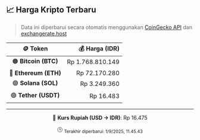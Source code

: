 

<!-- HARGA_KRIPTO -->
## 📈 Harga Kripto Terbaru

> Data ini diperbarui secara otomatis menggunakan [CoinGecko API](https://www.coingecko.com/) dan [exchangerate.host](https://exchangerate.host/)

<div align="center">

| 🪙 Token | 💰 Harga (IDR) |
|:------:|---------------:|
| 🟠 **Bitcoin (BTC)**   | Rp 1.768.810.149 |
| 🔵 **Ethereum (ETH)**  | Rp 72.170.280 |
| 🟣 **Solana (SOL)**    | Rp 3.249.360 |
| 🟢 **Tether (USDT)**   | Rp 16.483 |

---

💱 **Kurs Rupiah (USD → IDR)**: Rp 16.475

🕒 <sub>Terakhir diperbarui: 1/9/2025, 11.45.43</sub>

</div>
<!-- /HARGA_KRIPTO -->